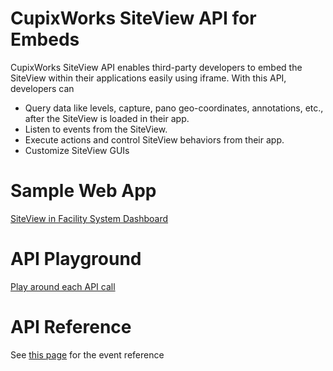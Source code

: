 # CupixWorks SiteView API for Embeds

CupixWorks SiteView API enables third-party developers to embed the SiteView within their applications easily using iframe. With this API, developers can

- Query data like levels, capture, pano geo-coordinates, annotations, etc., after the SiteView is loaded in their app.
- Listen to events from the SiteView.
- Execute actions and control SiteView behaviors from their app.
- Customize SiteView GUIs

# Sample Web App

[SiteView in Facility System Dashboard](https://cupixrnd.github.io/siteview-api/sample/playground-sample/web/index.html)

# API Playground

[Play around each API call](https://cupixrnd.github.io/siteview-api/playground/playground.html#)

# API Reference

See [this page](https://github.com/cupixrnd/siteview-api/blob/master/playground) for the event reference
